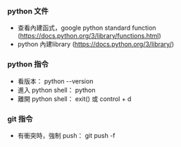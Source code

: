  
### python 文件
- 查看內建函式，google python standard function (https://docs.python.org/3/library/functions.html)
- python 內建library (https://docs.python.org/3/library/)

### python 指令
- 看版本： python --version
- 進入 python shell： python
- 離開 python shell： exit() 或 control + d

### git 指令
- 有衝突時，強制 push： git push -f
